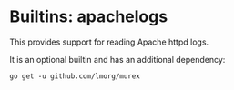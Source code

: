 # Builtins: apachelogs

This provides support for reading Apache httpd logs.

It is an optional builtin and has an additional dependency:

    go get -u github.com/lmorg/murex